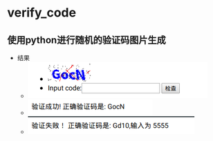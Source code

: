 # verify_code

## 使用python进行随机的验证码图片生成

  - 结果
    - ![](result_1.png)
    -  ![](result_2.png)
    -  ![](result_3.png)
